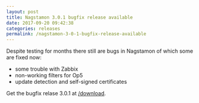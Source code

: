 ```yaml
---
layout: post
title: Nagstamon 3.0.1 bugfix release available
date: 2017-09-20 09:42:38
categories: releases
permalink: /nagstamon-3-0-1-bugfix-release-available
---
```


Despite testing for months there still are bugs in Nagstamon of which some are fixed now:



* some trouble with Zabbix
* non-working filters for Op5
* update detection and self-signed certificates


Get the bugfix relase 3.0.1 at [/download](/download).


